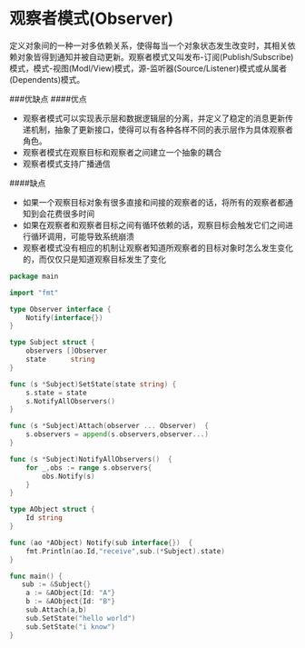 # 观察者模式(Observer)

定义对象间的一种一对多依赖关系，使得每当一个对象状态发生改变时，其相关依赖对象皆得到通知并被自动更新。观察者模式又叫发布-订阅(Publish/Subscribe)模式，模式-视图(Modl/View)模式，源-监听器(Source/Listener)模式或从属者(Dependents)模式。

###优缺点
####优点

- 观察者模式可以实现表示层和数据逻辑层的分离，并定义了稳定的消息更新传递机制，抽象了更新接口，使得可以有各种各样不同的表示层作为具体观察者角色。
- 观察者模式在观察目标和观察者之间建立一个抽象的耦合
- 观察者模式支持广播通信

####缺点

- 如果一个观察目标对象有很多直接和间接的观察者的话，将所有的观察者都通知到会花费很多时间
- 如果在观察者和观察者目标之间有循环依赖的话，观察目标会触发它们之间进行循环调用，可能导致系统崩溃
- 观察者模式没有相应的机制让观察者知道所观察者的目标对象时怎么发生变化的，而仅仅只是知道观察目标发生了变化


```go
package main

import "fmt"

type Observer interface {
	Notify(interface{})
}

type Subject struct {
	observers []Observer
	state      string
}

func (s *Subject)SetState(state string) {
	s.state = state
	s.NotifyAllObservers()
}

func (s *Subject)Attach(observer ... Observer)  {
	s.observers = append(s.observers,observer...)
}

func (s *Subject)NotifyAllObservers()  {
	for _,obs := range s.observers{
		obs.Notify(s)
	}
}

type AObject struct {
	Id string
}

func (ao *AObject) Notify(sub interface{})  {
	fmt.Println(ao.Id,"receive",sub.(*Subject).state)
}

func main() {
   sub := &Subject{}
	a := &AObject{Id: "A"}
	b := &AObject{Id: "B"}
	sub.Attach(a,b)
	sub.SetState("hello world")
	sub.SetState("i know")
}
```

